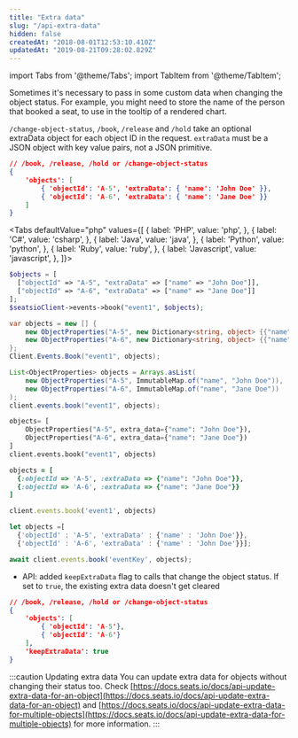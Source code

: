 ```yaml
---
title: "Extra data"
slug: "/api-extra-data"
hidden: false
createdAt: "2018-08-01T12:53:10.410Z"
updatedAt: "2019-08-21T09:28:02.829Z"
---
```


import Tabs from '@theme/Tabs';
import TabItem from '@theme/TabItem';

Sometimes it's necessary to pass in some custom data when changing the object status. For example, you might need to store the name of the person that booked a seat, to use in the tooltip of a rendered chart.

`/change-object-status`, `/book`, `/release` and `/hold` take an optional extraData object for each object ID in the request. `extraData` must be a JSON object with key value pairs, not a JSON primitive.
```json
// /book, /release, /hold or /change-object-status
{
    'objects': [
        { 'objectId': 'A-5', 'extraData': { 'name': 'John Doe' }},
        { 'objectId': 'A-6', 'extraData': { 'name': 'Jane Doe' }}
    ]
}
```



<Tabs 
  defaultValue="php"
  values={[
{ label: 'PHP', value: 'php', },
{ label: 'C#', value: 'csharp', },
{ label: 'Java', value: 'java', },
{ label: 'Python', value: 'python', },
{ label: 'Ruby', value: 'ruby', },
{ label: 'Javascript', value: 'javascript', },
]}>
<TabItem value='php'>

```php
$objects = [
  ["objectId" => "A-5", "extraData" => ["name" => "John Doe"]],
  ["objectId" => "A-6", "extraData" => ["name" => "Jane Doe"]]
];
$seatsioClient->events->book("event1", $objects);
```

</TabItem>
<TabItem value='csharp'>

```csharp
var objects = new [] {
    new ObjectProperties("A-5", new Dictionary<string, object> {{"name", "John Doe"}}),
    new ObjectProperties("A-6", new Dictionary<string, object> {{"name", "Jane Doe"}})
};
Client.Events.Book("event1", objects);
```

</TabItem>
<TabItem value='java'>

```java
List<ObjectProperties> objects = Arrays.asList(
    new ObjectProperties("A-5", ImmutableMap.of("name", "John Doe")),
    new ObjectProperties("A-6", ImmutableMap.of("name", "Jane Doe"))
);
client.events.book("event1", objects);
```

</TabItem>
<TabItem value='python'>

```python
objects= [
    ObjectProperties("A-5", extra_data={"name": "John Doe"}),
    ObjectProperties("A-6", extra_data={"name": "Jane Doe"})
]
client.events.book("event1", objects)
```

</TabItem>
<TabItem value='ruby'>

```ruby
objects = [
  {:objectId => 'A-5', :extraData => {"name": "John Doe"}},
  {:objectId => 'A-6', :extraData => {"name": "Jane Doe"}}
]

client.events.book('event1', objects)
```

</TabItem>
<TabItem value='javascript'>

```javascript
let objects =[
  {'objectId' : 'A-5', 'extraData' : {'name' : 'John Doe'}}, 
  {'objectId' : 'A-6', 'extraData' : {'name' : 'John Doe'}}];

await client.events.book('eventKey', objects);
```

</TabItem>
</Tabs>


- API: added `keepExtraData` flag to calls that change the object status. If set to `true`, the existing extra data doesn't get cleared
```json
// /book, /release, /hold or /change-object-status
{
    'objects': [
        { 'objectId': 'A-5'},
        { 'objectId': 'A-6'}
    ],
    'keepExtraData': true
}
```

:::caution Updating extra data
You can update extra data for objects without changing their status too. Check [https://docs.seats.io/docs/api-update-extra-data-for-an-object](https://docs.seats.io/docs/api-update-extra-data-for-an-object) and [https://docs.seats.io/docs/api-update-extra-data-for-multiple-objects](https://docs.seats.io/docs/api-update-extra-data-for-multiple-objects) for more information. 
:::
